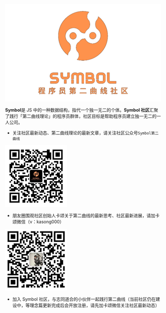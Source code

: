 ![symbol](/imgs/symbol_logo.png)

**Symbol**是 JS 中的一种数据结构，指代一个独一无二的个体。**Symbol 社区**汇聚了践行「第二曲线理论」的程序员群体，社区目标是帮助程序员建立独一无二的一人公司。

- 关注社区最新动态、第二曲线理论的最新文章，请关注社区公众号`Symbol第二曲线`

<img src="/imgs/qrcode_symbol.jpg" width="200" height="200" />

- 朋友圈围观社区创始人卡颂关于第二曲线的最新思考、社区最新进展，请加卡颂微信（v：kasong000）

<img src="/imgs/qrcode_kasong.png" width="200" height="200" />

- 加入 Symbol 社区，与志同道合的小伙伴一起践行第二曲线（当前社区仍在建设中，等理念篇更新完成后会开放注册，请先加卡颂微信关注社区最新动态）
